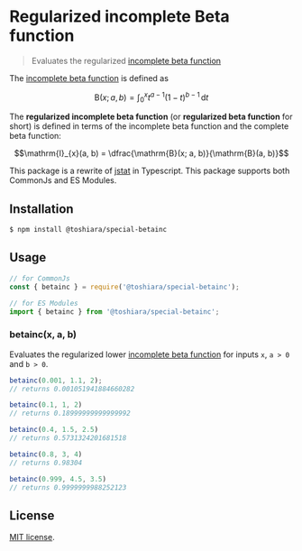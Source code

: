 # Regularized incomplete Beta function

> Evaluates the regularized [incomplete beta function](https://en.wikipedia.org/wiki/Incomplete_beta_function)

The [incomplete beta function](https://en.wikipedia.org/wiki/Beta_function)
 is defined as

```math
\mathrm{B}(x; a, b) = \int_0^x t^{a-1}(1-t)^{b-1}\,\mathrm{d}t
```

The **regularized incomplete beta function**
 (or **regularized beta function** for short) is defined
 in terms of the incomplete beta function and the complete beta function:

```math
\mathrm{I}_{x}(a, b) = \dfrac{\mathrm{B}(x; a, b)}{\mathrm{B}(a, b)}
```


This package is a rewrite of
 [jstat](https://www.npmjs.com/package/jstat)
 in Typescript.
This package supports both CommonJs and ES Modules.


## Installation

``` bash
$ npm install @toshiara/special-betainc
```


## Usage

``` javascript
// for CommonJs
const { betainc } = require('@toshiara/special-betainc');

// for ES Modules
import { betainc } from '@toshiara/special-betainc';
```

### betainc(x, a, b)

Evaluates the regularized lower
[incomplete beta function](https://en.wikipedia.org/wiki/Incomplete_beta_function)
 for inputs `x`, `a > 0` and `b > 0`.

```javascript
betainc(0.001, 1.1, 2);
// returns 0.001051941884660282

betainc(0.1, 1, 2)
// returns 0.18999999999999992

betainc(0.4, 1.5, 2.5)
// returns 0.5731324201681518

betainc(0.8, 3, 4)
// returns 0.98304

betainc(0.999, 4.5, 3.5)
// returns 0.9999999988252123
```


## License

[MIT license](http://opensource.org/licenses/MIT).


